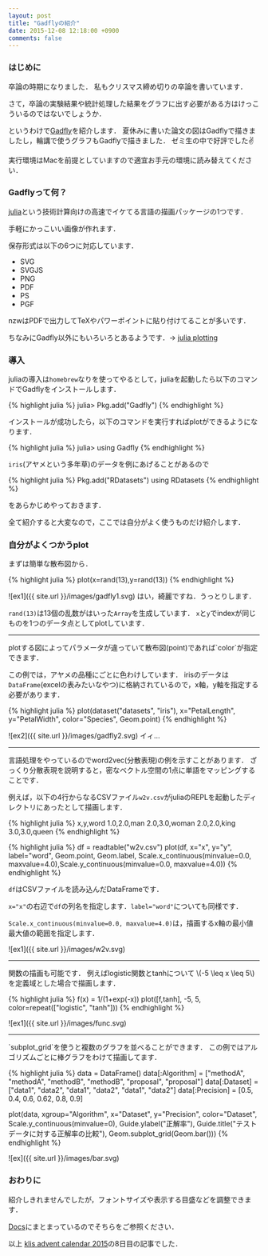 ```yaml
---
layout: post
title: "Gadflyの紹介"
date: 2015-12-08 12:18:00 +0900
comments: false
---
```


### はじめに

卒論の時期になりました．
私もクリスマス締め切りの卒論を書いています．

さて，卒論の実験結果や統計処理した結果をグラフに出す必要がある方はけっこういるのではないでしょうか．

というわけで[Gadfly](http://gadflyjl.org/)を紹介します．
夏休みに書いた論文の図はGadflyで描きましたし，輪講で使うグラフもGadflyで描きました．
ゼミ生の中で好評でした✌️

実行環境はMacを前提としていますので適宜お手元の環境に読み替えてください．

### Gadflyって何？

[julia](http://julialang.org/)という技術計算向けの高速でイケてる言語の描画パッケージの1つです．

手軽にかっこいい画像が作れます．

保存形式は以下の6つに対応しています．

- SVG
- SVGJS
- PNG
- PDF
- PS
- PGF

nzwはPDFで出力してTeXやパワーポイントに貼り付けてることが多いです．

ちなみにGadfly以外にもいろいろとあるようです．-> [julia plotting](https://en.wikibooks.org/wiki/Introducing_Julia/Plotting)


### 導入

juliaの導入は`homebrew`なりを使ってやるとして，juliaを起動したら以下のコマンドでGadflyをインストールします．

{% highlight julia %}
julia> Pkg.add("Gadfly")
{% endhighlight %}

インストールが成功したら，以下のコマンドを実行すればplotができるようになります．

{% highlight julia %}
julia> using Gadfly
{% endhighlight %}

`iris`(アヤメという多年草)のデータを例にあげることがあるので

{% highlight julia %}
Pkg.add("RDatasets")
using RDatasets
{% endhighlight %}

をあらかじめやっておきます．

全て紹介すると大変なので，ここでは自分がよく使うものだけ紹介します．

### 自分がよくつかうplot
まずは簡単な散布図から．

{% highlight julia %}
plot(x=rand(13),y=rand(13))
{% endhighlight %}

![ex1]({{ site.url }}/images/gadfly1.svg)
はい，綺麗ですね．うっとりします．

`rand(13)`は13個の乱数がはいった`Array`を生成しています．
`x`と`y`でindexが同じものを1つのデータ点としてplotしています．

<hr />
plotする図によってパラメータが違っていて散布図(point)であれば`color`が指定できます．

この例では，アヤメの品種にごとに色わけしています．
irisのデータは`DataFrame`(excelの表みたいなやつ)に格納されているので，x軸，y軸を指定する必要があります．

{% highlight julia %}
plot(dataset("datasets", "iris"), x="PetalLength", y="PetalWidth", color="Species", Geom.point)
{% endhighlight %}

![ex2]({{ site.url }}/images/gadfly2.svg)
イィ...

<hr />

言語処理をやっているのでword2vec(分散表現)の例を示すことがあります．
ざっくり分散表現を説明すると，密なベクトル空間の1点に単語をマッピングすることです．

例えば，以下の4行からなるCSVファイル`w2v.csv`がjuliaのREPLを起動したディレクトリにあったとして描画します．

{% highlight julia %}
x,y,word
1.0,2.0,man
2.0,3.0,woman
2.0,2.0,king
3.0,3.0,queen
{% endhighlight %}


{% highlight julia %}
df = readtable("w2v.csv")
plot(df, x="x", y="y", label="word", Geom.point, Geom.label, Scale.x_continuous(minvalue=0.0, maxvalue=4.0),Scale.y_continuous(minvalue=0.0, maxvalue=4.0))
{% endhighlight %}

`df`はCSVファイルを読み込んだDataFrameです．

`x="x"`の右辺で`df`の列名を指定します．`label="word"`についても同様です．

`Scale.x_continuous(minvalue=0.0, maxvalue=4.0)`は，描画するx軸の最小値最大値の範囲を指定します．

![ex1]({{ site.url }}/images/w2v.svg)


<hr />

関数の描画も可能です．
例えばlogistic関数とtanhについて \\(-5 \leq x \leq 5\\) を定義域とした場合で描画します．

{% highlight julia %}
f(x) = 1/(1+exp(-x))
plot([f,tanh], -5, 5, color=repeat(["logistic", "tanh"]))
{% endhighlight %}

![ex1]({{ site.url }}/images/func.svg)


<hr />
`subplot_grid`を使うと複数のグラフを並べることができます．
この例ではアルゴリズムごとに棒グラフをわけて描画してます．

{% highlight julia %}
data = DataFrame()
data[:Algorithm] = ["methodA", "methodA", "methodB", "methodB", "proposal", "proposal"]
data[:Dataset] = ["data1", "data2", "data1", "data2", "data1", "data2"]
data[:Precision] = [0.5, 0.4, 0.6, 0.62, 0.8, 0.9]

plot(data, xgroup="Algorithm", x="Dataset", y="Precision", color="Dataset",
  Scale.y_continuous(minvalue=0),
  Guide.ylabel("正解率"),
  Guide.title("テストデータに対する正解率の比較"),
  Geom.subplot_grid(Geom.bar()))
{% endhighlight %}

![ex]({{ site.url }}/images/bar.svg)

### おわりに
紹介しきれませんでしたが，フォントサイズや表示する目盛などを調整できます．

[Docs](http://gadflyjl.org/)にまとまっているのでそちらをご参照ください．

以上 [klis advent calendar 2015](http://www.adventar.org/calendars/1005)の8日目の記事でした．